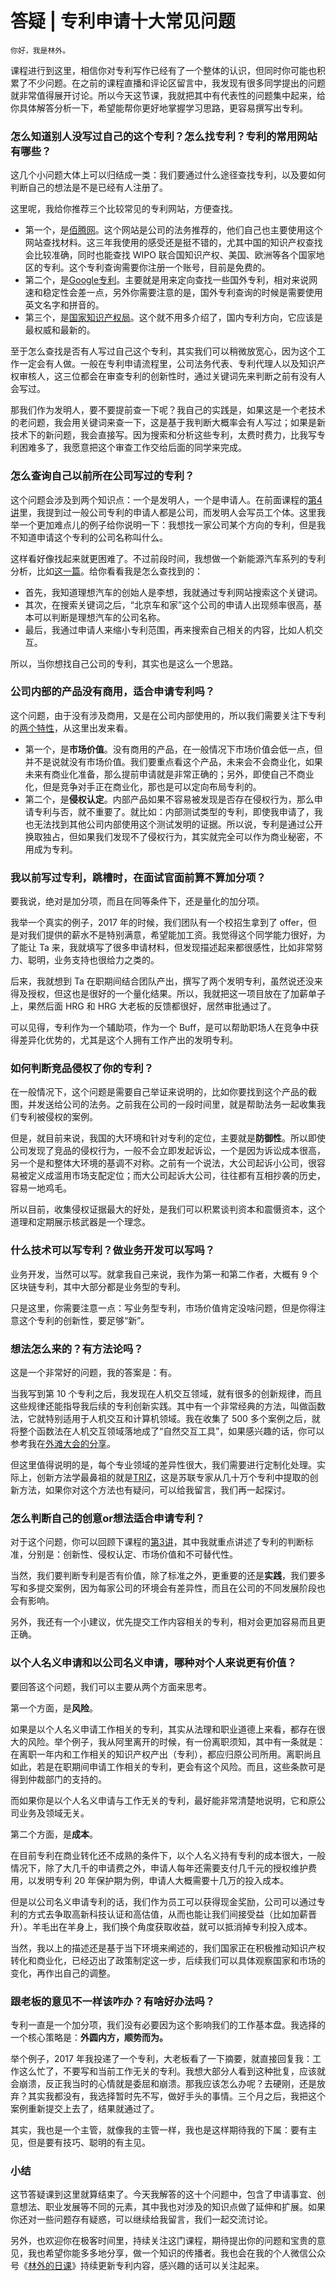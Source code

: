 # 答疑 | 专利申请十大常见问题

    你好，我是林外。

课程进行到这里，相信你对专利写作已经有了一个整体的认识，但同时你可能也积累了不少问题。在之前的课程直播和评论区留言中，我发现有很多同学提出的问题就非常值得展开讨论。所以今天这节课，我就把其中有代表性的问题集中起来，给你具体解答分析一下，希望能帮你更好地掌握学习思路，更容易撰写出专利。

### 怎么知道别人没写过自己的这个专利？怎么找专利？专利的常用网站有哪些？

这几个小问题大体上可以归结成一类：我们要通过什么途径查找专利，以及要如何判断自己的想法是不是已经有人注册了。

这里呢，我给你推荐三个比较常见的专利网站，方便查找。

*   第一个，是[佰腾网](https://www.baiten.cn)。这个网站是公司的法务推荐的，他们自己也主要使用这个网站查找材料。这三年我使用的感受还是挺不错的，尤其中国的知识产权查找会比较准确，同时也能查找 WIPO 联合国知识产权、美国、欧洲等各个国家地区的专利。这个专利查询需要你注册一个账号，目前是免费的。
*   第二个，是[Google专利](https://patents.glgoo.top)。主要就是用来定向查找一些国外专利，相对来说网速和稳定性会差一点，另外你需要注意的是，国外专利查询的时候是需要使用英文名字和拼音的。
*   第三个，是[国家知识产权局](https://www.cnipa.gov.cn)。这个就不用多介绍了，国内专利方向，它应该是最权威和最新的。

至于怎么查找是否有人写过自己这个专利，其实我们可以稍微放宽心，因为这个工作一定会有人做。一般在专利申请流程里，公司法务代表、专利代理人以及知识产权审核人，这三位都会在审查专利的创新性时，通过关键词先来判断之前有没有人会写过。

那我们作为发明人，要不要提前查一下呢？我自己的实践是，如果这是一个老技术的老问题，我会用关键词来查一下，这是基于我判断大概率会有人写过；如果是新技术下的新问题，我会直接写。因为搜索和分析这些专利，太费时费力，比我写专利困难多了，我愿意把这个审查工作交给后面的同学来完成。

### 怎么查询自己以前所在公司写过的专利？

这个问题会涉及到两个知识点：一个是发明人，一个是申请人。在前面课程的[第4讲](https://time.geekbang.org/column/article/514591)里，我提到过一般公司专利的申请人都是公司，而发明人会写员工个体。这里我举一个更加难点儿的例子给你说明一下：我想找一家公司某个方向的专利，但是我不知道申请这个专利的公司名称叫什么。

这样看好像找起来就更困难了。不过前段时间，我想做一个新能源汽车系列的专利分析，比如[这一篇](https://mp.weixin.qq.com/s/meFAyPeXaC56q9xUaMMBQQ)。给你看看我是怎么查找到的：

*   首先，我知道理想汽车的创始人是李想，我就通过专利网站搜索这个关键词。
*   其次，在搜索关键词之后，“北京车和家”这个公司的申请人出现频率很高，基本可以判断是理想汽车的公司名称。
*   最后，我通过申请人来缩小专利范围，再来搜索自己相关的内容，比如人机交互。

所以，当你想找自己公司的专利，其实也是这么一个思路。

### 公司内部的产品没有商用，适合申请专利吗？

这个问题，由于没有涉及商用，又是在公司内部使用的，所以我们需要关注下专利的[两个特性](https://time.geekbang.org/column/article/513655)，从这里出发来看。

*   第一个，是**市场价值**。没有商用的产品，在一般情况下市场价值会低一点，但并不是说就没有市场价值。我们要重点看这个产品，未来会不会商业化，如果未来有商业化准备，那么提前申请就是非常正确的；另外，即使自己不商业化，但是竞争对手正在商业化，那也是可以定向布局专利的。
*   第二个，是**侵权认定**。内部产品如果不容易被发现是否存在侵权行为，那么申请专利与否，就不重要了。就比如：内部测试类型的专利，即使我申请了，我也无法找到其他公司内部使用这个测试发明的证据。所以说，专利是通过公开换取独占，但如果我们发现不了侵权行为，其实就完全可以作为商业秘密，不用成为专利。

### 我以前写过专利，跳槽时，在面试官面前算不算加分项？

要我说，绝对是加分项，而且在同等条件下，还是量化的加分项。

我举一个真实的例子，2017 年的时候，我们团队有一个校招生拿到了 offer，但是对我们提供的薪水不是特别满意，希望能加工资。我觉得这个同学能力很好，为了能让 Ta 来，我就填写了很多申请材料，但发现描述起来都很感性，比如非常努力、聪明，业务支持也很给力之类的。

后来，我就想到 Ta 在职期间结合团队产出，撰写了两个发明专利，虽然说还没来得及授权，但这也是很好的一个量化结果。所以，我就把这一项目放在了加薪单子上，果然后面 HRG 和 HRG 大老板的反馈都很好，居然审批通过了。

可以见得，专利作为一个辅助项，作为一个 Buff，是可以帮助职场人在竞争中获得差异化优势的，尤其是这个人拥有工作产出的发明专利。

### 如何判断竞品侵权了你的专利？

在一般情况下，这个问题是需要自己举证来说明的，比如你要找到这个产品的截图，并发送给公司的法务。之前我在公司的一段时间里，就是帮助法务一起收集我们专利被侵权的案例。

但是，就目前来说，我国的大环境和针对专利的定位，主要就是**防御性**。所以即使公司发现了竞品的侵权行为，一般不会立即发起诉讼，一个是因为诉讼成本很高，另一个是和整体大环境的基调不对称。之前有一个说法，大公司起诉小公司，很容易被定义成滥用市场支配定位；而大公司起诉大公司，往往都有互相抄袭的历史，容易一地鸡毛。

所以目前，收集侵权证据最大的好处，是我们可以积累谈判资本和震慑资本，这个道理和定期展示核武器是一个理念。

### 什么技术可以写专利？做业务开发可以写吗？

业务开发，当然可以写。就拿我自己来说，我作为第一和第二作者，大概有 9 个区块链专利，其中大部分都是业务型的专利。

只是这里，你需要注意一点：写业务型专利，市场价值肯定没啥问题，但是你得注意这个专利的创新性，要足够“新”。

### 想法怎么来的？有方法论吗？

这是一个非常好的问题，我的答案是：有。

当我写到第 10 个专利之后，我发现在人机交互领域，就有很多的创新规律，而且这些规律还能指导我后续的专利创新实践。其中有一个非常经典的方法，叫做函数法，它就特别适用于人机交互和计算机领域。我在收集了 500 多个案例之后，就将整个函数法在人机交互领域落地成了“自然交互工具”，如果感兴趣的话，你可以参考我在[外滩大会的分享](https://zhuanlan.zhihu.com/p/269913164)。

但这里值得说明的是，每个专业领域的差异性很大，我们需要进行定制化处理。实际上，创新方法学最鼻祖的就是[TRIZ](https://zh.wikipedia.org/zh-cn/TRIZ)，这是苏联专家从几十万个专利中提取的创新方法，如果你对这个方法也有疑问，可以给我留言，我们再一起探讨。

### 怎么判断自己的创意or想法适合申请专利？

对于这个问题，你可以回顾下课程的[第3讲](https://time.geekbang.org/column/article/513655)，其中我就重点讲述了专利的判断标准，分别是：创新性、侵权认定、市场价值和不可替代性。

当然，我们要判断专利是否有价值，除了标准之外，更重要的还是**实践**，我们要多写和多提交案例，因为每家公司的环境会有差异性，而且在公司的不同发展阶段也会有影响。

另外，我还有一个小建议，优先提交工作内容相关的专利，相对会更加容易而且更正确。

### 以个人名义申请和以公司名义申请，哪种对个人来说更有价值？

要回答这个问题，我们可以主要从两个方面来思考。

第一个方面，是**风险**。

如果是以个人名义申请工作相关的专利，其实从法理和职业道德上来看，都存在很大的风险。举个例子，我从阿里离开的时候，有一份离职须知，其中有一条就是：在离职一年内和工作相关的知识产权产出（专利），都应归原公司所用。离职尚且如此，若是在职期间申请工作相关的专利，更会有这个风险。而且，这些条款可是得到仲裁部门的支持的。

而如果你是以个人名义申请与工作无关的专利，最好能非常清楚地说明，它和原公司业务及领域无关。

第二个方面，是**成本**。

在目前专利在商业转化还不成熟的条件下，以个人名义持有专利的成本很大，一般情况下，除了大几千的申请费之外，申请人每年还需要支付几千元的授权维护费用，以发明专利 20 年保护期为例，申请人大概需要十几万的投入成本。

但是以公司名义申请专利的话，我们作为员工可以获得现金奖励，公司可以通过专利的方式去争取高新科技认证和高估值，从而也能让我们间接受益（比如加薪晋升）。羊毛出在羊身上，我们换个角度获取收益，就可以抵消掉专利投入成本。

当然，我以上的描述还是基于当下环境来阐述的，我们国家正在积极推动知识产权转化和商业化，已经迈出了政策制定这一步，后续我们可以具体观察国家和市场的变化，再作出自己的调整。

### 跟老板的意见不一样该咋办？有啥好办法吗？

专利一直是一个加分项，我们没有必要因为这个影响我们的工作基本盘。我选择的一个核心策略是：**外圆内方，顺势而为。**

举个例子，2017 年我投递了一个专利，大老板看了一下摘要，就直接回复我：工作这么忙了，不要写和当前工作无关的专利。我想大部分人看到这种批复，应该就会崩溃，反正我当时的心情就是委屈和崩溃。那我应该怎么办呢？去硬刚，还是放弃？其实我都没有，我选择暂时先不写，做好手头的事情。三个月之后，我把这个案例重新提交上去了，结果就通过了。

其实，我也是一个主管，就像我的主管一样，我也是这样期待我的下属：要有主见，但是要有技巧、聪明的有主见。

### 小结

这节答疑课到这里就算结束了。今天我解答的这十个问题中，包含了申请事宜、创意想法、职业发展等不同的元素，其中我也对涉及的知识点做了延伸和扩展。如果你还对一些问题存有疑惑，可以继续给我留言，我们一起交流讨论。

另外，也欢迎你在极客时间里，持续关注这门课程，期待提出你的问题和宝贵的意见，我也希望你能多多地分享，做一个知识的传播者。我也会在我的个人微信公众号《[林外的日课](https://mp.weixin.qq.com/mp/profile_ext?action=home&__biz=Mzg5ODU1NDk4Mw==&scene=124#wechat_redirect)》持续更新专利内容，感兴趣的话可以关注起来。
    